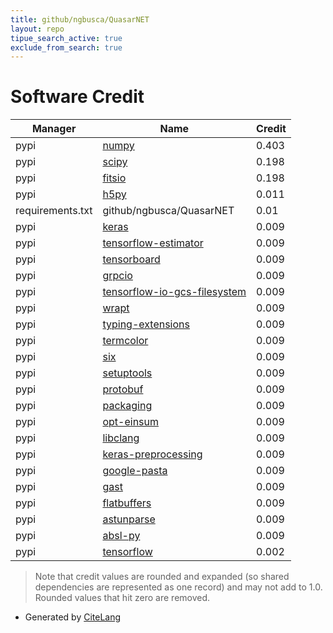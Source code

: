 ```yaml
---
title: github/ngbusca/QuasarNET
layout: repo
tipue_search_active: true
exclude_from_search: true
---
```

# Software Credit

|Manager|Name|Credit|
|-------|----|------|
|pypi|[numpy](https://www.numpy.org)|0.403|
|pypi|[scipy](https://www.scipy.org)|0.198|
|pypi|[fitsio](https://github.com/esheldon/fitsio)|0.198|
|pypi|[h5py](http://www.h5py.org)|0.011|
|requirements.txt|github/ngbusca/QuasarNET|0.01|
|pypi|[keras](https://keras.io/)|0.009|
|pypi|[tensorflow-estimator](https://www.tensorflow.org/)|0.009|
|pypi|[tensorboard](https://github.com/tensorflow/tensorboard)|0.009|
|pypi|[grpcio](https://pypi.org/project/grpcio)|0.009|
|pypi|[tensorflow-io-gcs-filesystem](https://pypi.org/project/tensorflow-io-gcs-filesystem)|0.009|
|pypi|[wrapt](https://pypi.org/project/wrapt)|0.009|
|pypi|[typing-extensions](https://pypi.org/project/typing-extensions)|0.009|
|pypi|[termcolor](https://pypi.org/project/termcolor)|0.009|
|pypi|[six](https://pypi.org/project/six)|0.009|
|pypi|[setuptools](https://pypi.org/project/setuptools)|0.009|
|pypi|[protobuf](https://pypi.org/project/protobuf)|0.009|
|pypi|[packaging](https://pypi.org/project/packaging)|0.009|
|pypi|[opt-einsum](https://pypi.org/project/opt-einsum)|0.009|
|pypi|[libclang](https://pypi.org/project/libclang)|0.009|
|pypi|[keras-preprocessing](https://pypi.org/project/keras-preprocessing)|0.009|
|pypi|[google-pasta](https://pypi.org/project/google-pasta)|0.009|
|pypi|[gast](https://pypi.org/project/gast)|0.009|
|pypi|[flatbuffers](https://pypi.org/project/flatbuffers)|0.009|
|pypi|[astunparse](https://pypi.org/project/astunparse)|0.009|
|pypi|[absl-py](https://pypi.org/project/absl-py)|0.009|
|pypi|[tensorflow](https://www.tensorflow.org/)|0.002|


> Note that credit values are rounded and expanded (so shared dependencies are represented as one record) and may not add to 1.0. Rounded values that hit zero are removed.


- Generated by [CiteLang](https://github.com/vsoch/citelang)

